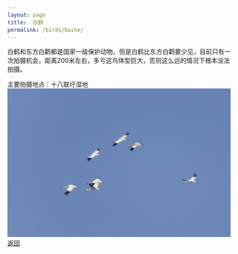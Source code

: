 ```yaml
---
layout: page
title: 	白鹤
permalink: /birds/baihe/
---
```

白鹤和东方白鹳都是国家一级保护动物，但是白鹤比东方白鹳要少见，目前只有一次拍摄机会，距离200米左右，多亏这鸟体型巨大，否则这么远的情况下根本没法拍摄。

主要拍摄地点：十八联圩湿地
![](../picture/白鹤/0U9A2528-CR3_DxO_DeepPRIMEXD_1.jpg)
[返回](../../)
